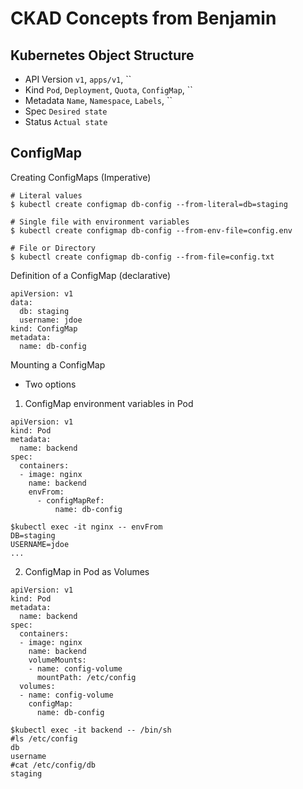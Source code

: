 # CKAD Concepts from Benjamin

## Kubernetes Object Structure

- API Version `v1`, `apps/v1`, ``
- Kind `Pod`, `Deployment`, `Quota`, `ConfigMap`, ``
- Metadata `Name`, `Namespace`, `Labels`, ``
- Spec `Desired state`
- Status `Actual state`

## ConfigMap

Creating ConfigMaps (Imperative)

```shell
# Literal values
$ kubectl create configmap db-config --from-literal=db=staging

# Single file with environment variables
$ kubectl create configmap db-config --from-env-file=config.env

# File or Directory
$ kubectl create configmap db-config --from-file=config.txt
```
Definition of a ConfigMap (declarative)

```shell
apiVersion: v1
data:
  db: staging
  username: jdoe
kind: ConfigMap
metadata:
  name: db-config
```

Mounting a ConfigMap

- Two options

1. ConfigMap environment variables in Pod

```shell
apiVersion: v1
kind: Pod
metadata: 
  name: backend
spec:
  containers:
  - image: nginx
    name: backend
	envFrom:
      - configMapRef:
          name: db-config
```

```shell
$kubectl exec -it nginx -- envFrom
DB=staging
USERNAME=jdoe
...
```

2. ConfigMap in Pod as Volumes

```shell
apiVersion: v1
kind: Pod
metadata:
  name: backend
spec:
  containers:
  - image: nginx
    name: backend
	volumeMounts:
	- name: config-volume
	  mountPath: /etc/config
  volumes:
  - name: config-volume
    configMap:
	  name: db-config
```

```shell
$kubectl exec -it backend -- /bin/sh
#ls /etc/config
db
username
#cat /etc/config/db
staging
```






